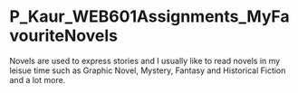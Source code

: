 # P_Kaur_WEB601Assignments_MyFavouriteNovels
 
Novels are used to express stories and I usually like to read novels in my leisue time such as Graphic Novel, Mystery, Fantasy and Historical Fiction and a lot more.